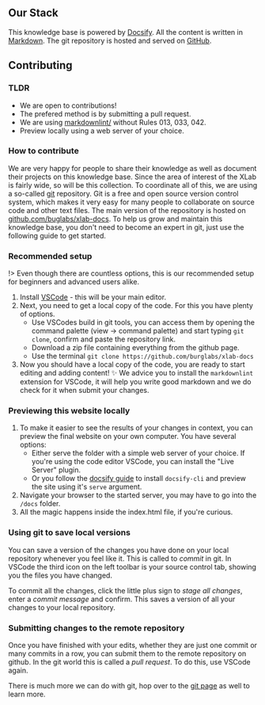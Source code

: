 ## Our Stack

This knowledge base is powered by [Docsify](https://docsify.js.org).
All the content is written in [Markdown](markdown.md).
The git repository is hosted and served on [GitHub](https://github.com/burglabs/xlab-docs).

## Contributing

### TLDR

- We are open to contributions!
- The prefered method is by submitting a pull request.
- We are using [markdownlint/](https://github.com/markdownlint/markdownlint/) without Rules 013, 033, 042.
- Preview locally using a web server of your choice.

### How to contribute

We are very happy for people to share their knowledge as well as document their projects on this knowledge base. Since the area of interest of the XLab is fairly wide, so will be this collection.
To coordinate all of this, we are using a so-called [git](https://git-scm.com/) repository. Git is a free and open source version control system, which makes it very easy for many people to collaborate on source code and other text files. The main version of the repository is hosted on [github.com/buglabs/xlab-docs](https://github.com/burglabs/xlab-docs). To help us grow and maintain this knowledge base, you don't need to become an expert in git, just use the following guide to get started.

### Recommended setup

!> Even though there are countless options, this is our recommended setup for beginners and advanced users alike.

1. Install [VSCode](https://code.visualstudio.com/) - this will be your main editor.
1. Next, you need to get a local copy of the code. For this you have plenty of options.
    - Use VSCodes build in git tools, you can access them by opening the command palette (view -> command palette) and start typing `git clone`, confirm and paste the repository link.
    - Download a zip file containing everything from the github page.
    - Use the terminal `git clone https://github.com/burglabs/xlab-docs`
1. Now you should have a local copy of the code, you are ready to start editing and adding content! ✨ We advice you to install the `markdownlint` extension for VSCode, it will help you write good markdown and we do check for it when submit your changes.

### Previewing this website locally

1. To make it easier to see the results of your changes in context, you can preview the final website on your own computer. You have several options:
    - Either serve the folder with a simple web server of your choice. If you're using the code editor VSCode, you can install the "Live Server" plugin.
    - Or you follow the [docsify guide](https://docsify.js.org/#/quickstart) to install `docsify-cli` and preview the site using it's `serve` argument.
1. Navigate your browser to the started server, you may have to go into the `/docs` folder.
1. All the magic happens inside the index.html file, if you're curious.

### Using git to save local versions

You can save a version of the changes you have done on your local repository whenever you feel like it. This is called to *commit* in git. In VSCode the third icon on the left toolbar is your source control tab, showing you the files you have changed.

To commit all the changes, click the little plus sign to *stage all changes*, enter a *commit message* and confirm. This saves a version of all your changes to your local repository.

### Submitting changes to the remote repository

Once you have finished with your edits, whether they are just one commit or many commits in a row, you can submit them to the remote repository on github. In the git world this is called a *pull request*. To do this, use VSCode again.

There is much more we can do with git, hop over to the [git page](tools/git.md) as well to learn more.